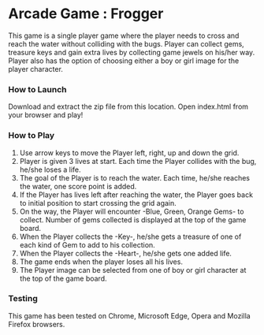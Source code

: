 # Arcade Game : Frogger #

This game is a single player game where the player needs to cross and reach the water without colliding with the bugs. Player can collect gems, treasure keys and gain extra lives by collecting game jewels on his/her way. Player also has the option of choosing either a boy or girl image for the player character.

### How to Launch ###
Download and extract the zip file from this location. Open index.html from your browser and play!

### How to Play ###
1. Use arrow keys to move the Player left, right, up and down the grid.
2. Player is given 3 lives at start. Each time the Player collides with the bug, he/she loses a life. 
3. The goal of the Player is to reach the water. Each time, he/she reaches the water, one score point is added. 
4. If the Player has lives left after reaching the water, the Player goes back to initial position to start crossing the grid again.
5. On the way, the Player will encounter -Blue, Green, Orange Gems- to collect. Number of gems collected is displayed at the top of the game board.
6. When the Player collects the -Key-, he/she gets a treasure of one of each kind of Gem to add to his collection.
7. When the Player collects the -Heart-, he/she gets one added life.
8. The game ends when the player loses all his lives.
9. The Player image can be selected from one of boy or girl character at the top of the game board.

### Testing ###
This game has been tested on Chrome, Microsoft Edge, Opera and Mozilla Firefox browsers.
